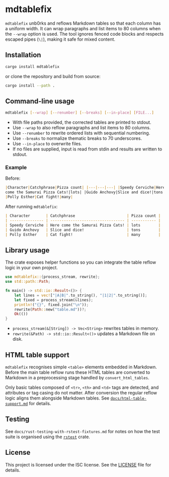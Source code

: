 # mdtablefix

`mdtablefix` unb0rks and reflows Markdown tables so that each column has a
uniform width. It can wrap paragraphs and list items to 80 columns when the
`--wrap` option is used. The tool ignores fenced code blocks and respects
escaped pipes (`\|`), making it safe for mixed content.

## Installation

```bash
cargo install mdtablefix
```

or clone the repository and build from source:

```bash
cargo install --path .
```

## Command-line usage

```bash
mdtablefix [--wrap] [--renumber] [--breaks] [--in-place] [FILE...]
```

- With file paths provided, the corrected tables are printed to stdout.
- Use `--wrap` to also reflow paragraphs and list items to 80 columns.
- Use `--renumber` to rewrite ordered lists with sequential numbering.
- Use `--breaks` to normalize thematic breaks to 70 underscores.
- Use `--in-place` to overwrite files.
- If no files are supplied, input is read from stdin and results are written to stdout.

### Example

Before:

```markdown
|Character|Catchphrase|Pizza count| |---|---|---| |Speedy Cerviche|Here
come the Samurai Pizza Cats!|lots| |Guido Anchovy|Slice and dice!|tons|
|Polly Esther|Cat fight!|many|
```

After running `mdtablefix`:

```markdown
| Character       | Catchphrase                       | Pizza count |
| --------------- | --------------------------------- | ----------- |
| Speedy Cerviche | Here come the Samurai Pizza Cats! | lots        |
| Guido Anchovy   | Slice and dice!                   | tons        |
| Polly Esther    | Cat fight!                        | many        |
```

## Library usage

The crate exposes helper functions so you can integrate the table reflow logic
in your own project.

```rust
use mdtablefix::{process_stream, rewrite};
use std::path::Path;

fn main() -> std::io::Result<()> {
    let lines = vec!["|A|B|".to_string(), "|1|2|".to_string()];
    let fixed = process_stream(&lines);
    println!("{}", fixed.join("\n"));
    rewrite(Path::new("table.md"))?;
    Ok(())
}
```

- `process_stream(&[String]) -> Vec<String>` rewrites tables in memory.
- `rewrite(&Path) -> std::io::Result<()>` updates a Markdown file on disk.

## HTML table support

`mdtablefix` recognises simple `<table>` elements embedded in Markdown.
Before the main table reflow runs these HTML tables are converted to Markdown in
a preprocessing stage handled by `convert_html_tables`.

Only basic tables composed of `<tr>`, `<th>` and `<td>` tags are detected, and
attributes or tag casing do not matter. After conversion the regular reflow
logic aligns them alongside Markdown tables. See
[`docs/html-table-support.md`](docs/html-table-support.md) for details.

## Testing

See `docs/rust-testing-with-rstest-fixtures.md` for notes on how the test suite
is organised using the [`rstest`](https://crates.io/crates/rstest) crate.

## License

This project is licensed under the ISC license.
See the [LICENSE](LICENSE) file for details.

